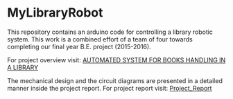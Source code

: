 # MyLibraryRobot
This repository contains an arduino code for controlling a library robotic system. This work is a combined effort of a team of four towards completing our final year B.E. project (2015-2016).

For project overview visit: [AUTOMATED SYSTEM FOR BOOKS HANDLING IN A LIBRARY](https://maheshl.weebly.com/be-automated-system-for-books-handling-in-a-library.html)

The mechanical design and the circuit diagrams are presented in a detailed manner inside the project report.
For project report visit: [Project_Report](https://maheshl.weebly.com/uploads/1/2/7/3/127321893/robotic_system_for_book_sorting_and_handling.pdf)
